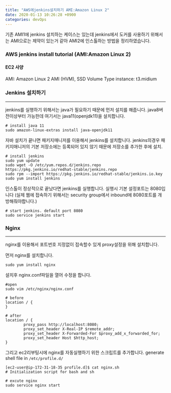 ```yaml
---
title: "AWS에jenkins설치하기 AMI:Amazon Linux 2"
date: 2020-01-13 10:26:28 +0900
categories: devOps
---
```


기존 AMI1에 jenkins 설치하는 케이스는 있는데 jenkins에서 도커를 사용하기 위해서는 AMI으로는 제약이 있는거 같아 
AMI2에 인스톨하는 방법을 정리하였습니다. 

### AWS jenkins install tutorial (AMI:Amazon Linux 2)

#### EC2 사양 
AMI: Amazon Linux 2 AMI (HVM), SSD Volume Type
instance: t3.midium

### Jenkins 설치하기
---
jenkins를 실행하기 위해서는 java가 필요하기 때문에 먼저 설치를 해줍니다. 
java8버전이상부터 가능한데 여기서는 java11(openjdk11)을 설치합니다. 

```
# install java 11 
sudo amazon-linux-extras install java-openjdk11
```

자바 설치가 끝나면 패키지매니저를 이용해서 jenkins를 설치합니다.
jenkins의경우 패키지매니저의 기본 저장소에는 등록되어 있지 않기 때문에 저장소를 추가한 후에 설치.
```
# install jenkins 
sudo yum update
sudo wget -O /etc/yum.repos.d/jenkins.repo https://pkg.jenkins.io/redhat-stable/jenkins.repo
sudo rpm --import https://pkg.jenkins.io/redhat-stable/jenkins.io.key
sudo yum install jenkins
```

인스톨이 정상적으로 끝났다면 jenkins를 실행합니다. 
실행시 기본 설정포트는 8080입니다
(실제 웹에 접속하기 위해서는 security group에서 inbound에 8080포트를 개방해줘야합니다.)
```
# start jenkins. default port 8080
sudo service jenkins start
```

### Nginx 
---
nginx를 이용해서 포트번호 지정없이 접속할수 있게 proxy설정을 위해 설치합니다. 

먼저 nginx를 설치합니다.
```
sudo yum install nginx
```

설치후 nginx.conf파일을 열어 수정을 합니다. 
```
#open 
sudo vim /etc/nginx/nginx.conf

# before
location / {
}

# after
location / {
        proxy_pass http://localhost:8080;
        proxy_set_header X-Real-IP $remote_addr;
        proxy_set_header X-Forwarded-For $proxy_add_x_forwarded_for;
        proxy_set_header Host $http_host;
}
```

그리고 ec2리부팅시에 nginx를 자동실행하기 위한 스크립트를 추가합니다. 
generate shell file in `/etc/profile.d/`
```
[ec2-user@ip-172-31-18-35 profile.d]$ cat nginx.sh
# Initialization script for bash and sh

# excute nginx
sudo service nginx start
```



